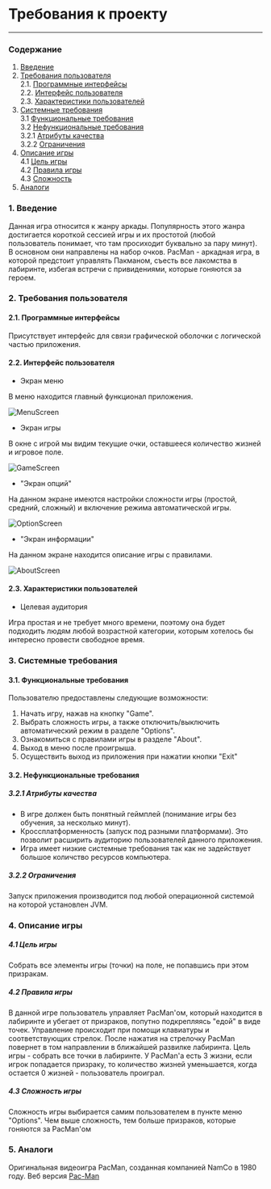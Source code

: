 # Требования к проекту
---
### Содержание
1. [Введение](#1)
2. [Требования пользователя](#2) <br>
  2.1. [Программные интерфейсы](#2.1) <br>
  2.2. [Интерфейс пользователя](#2.2) <br>
  2.3. [Характеристики пользователей](#2.3) <br>
3. [Системные требования](#3) <br>
  3.1 [Функциональные требования](#3.1) <br>
  3.2 [Нефункциональные требования](#3.2) <br>
    3.2.1 [Атрибуты качества](#3.2.1) <br>
    3.2.2 [Ограничения](#3.2.2) <br>
4. [Описание игры](#4) <br>
  4.1 [Цель игры](#4.1) <br>
  4.2 [Правила игры](#4.2) <br>
  4.3 [Сложность](#4.3) <br>
5. [Аналоги](#5) <br>

### 1. Введение <a name="1"></a>
Данная игра относится к жанру аркады. Популярность этого жанра достигается короткой сессией игры и их простотой 
(любой пользователь понимает, что там просиходит буквально за пару минут). В основном они направлены на набор очков. 
PacMan - аркадная игра, в которой предстоит управлять Пакманом, съесть все лакомства в лабиринте, избегая встречи с привидениями, которые гоняются за героем.

### 2. Требования пользователя <a name="2"></a>
#### 2.1. Программные интерфейсы <a name="2.1"></a>
Присутствует интерфейс для связи графической оболочки с логической частью приложения.
#### 2.2. Интерфейс пользователя <a name="2.2"></a>
- Экран меню

В меню находится главный функционал приложения.

  ![MenuScreen](https://github.com/BoryaD/PacMan/blob/master/Images/Mockups/New%20Mockup%201.png)
  
- Экран игры

В окне с игрой мы видим текущие очки, оставшееся количество жизней и игровое поле.

  ![GameScreen](https://github.com/BoryaD/PacMan/blob/master/Images/Mockups/New%20Mockup%204.png)
  
- "Экран опций"

На данном экране имеются настройки сложности игры (простой, средний, сложный) и включение режима автоматической игры.

  ![OptionScreen](https://github.com/BoryaD/PacMan/blob/master/Images/Mockups/New%20Mockup%202.png)
  
- "Экран информации"

На данном экране находится описание игры с правилами.

  ![AboutScreen](https://github.com/BoryaD/PacMan/blob/master/Images/Mockups/New%20Mockup%203.png)

#### 2.3. Характеристики пользователей <a name="2.3"></a>
- Целевая аудитория

Игра простая и не требует много времени, поэтому она будет подходить людям любой возрастной категории, которым хотелось бы интересно провести свободное время.

### 3. Системные требования <a name="3"></a>
#### 3.1. Функциональные требования <a name="3.1"></a>
Пользователю предоставлены следующие возможности:
   1. Начать игру, нажав на кнопку "Game".
   2. Выбрать сложность игры, а также отключить/выключить автоматический режим в разделе "Options".
   3. Ознакомиться с правилами игры в разделе "About".
   4. Выход в меню после проигрыша.
   5. Осуществить выход из приложения при нажатии кнопки "Exit"

#### 3.2. Нефункциональные требования <a name="3.2"></a>
##### 3.2.1 Атрибуты качества <a name="3.2.1"></a>
- В игре должен быть понятный геймплей (понимание игры без обучения, за несколько минут).
- Кроссплатформенность (запуск под разными платформами). Это позволит расширить аудиторию пользователей данного приложения.
- Игра имеет низкие системные требования так как не задействует большое количство ресурсов компьютера.
##### 3.2.2 Ограничения <a name="3.2.2"></a>
Запуск приложения производится под любой операционной системой на которой установлен JVM.

### 4. Описание игры <a name="4"></a>
  ##### 4.1 Цель игры <a name="4.1"></a>
Собрать все элементы  игры (точки) на поле, не попавшись при этом призракам. 
  ##### 4.2 Правила игры <a name="4.2"></a>
  В данной игре пользователь управляет PacMan'ом, который находится в лабиринте и убегает от призраков, попутно подкрепляясь "едой" в виде точек. Управление происходит при помощи клавиатуры и соответствующих стрелок. После нажатия на стрелочку PacMan повернет в том направлении в ближайшей развилке лабиринта. Цель игры - собрать все точки в лабиринте. У PacMan'a есть 3 жизни, если игрок попадается призраку, то количество жизней уменьшается, когда остается 0 жизней - пользователь проиграл. 
  ##### 4.3 Сложность игры <a name="4.3"></a>
  Сложность игры выбирается самим пользователем в пункте меню "Options". Чем выше сложность, тем больше призраков, которые гоняются за PacMan'ом
### 5. Аналоги <a name="5"></a>
Оригинальная видеоигра PacMan, созданная компанией NamCo в 1980 году.
Веб версия [Pac-Man](http://www.freepacman.org/welcome.php)
